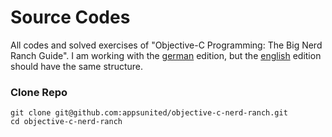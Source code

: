 # Source Codes

All codes and solved exercises of "Objective-C Programming: The Big Nerd Ranch Guide".
I am working with the [german](http://www.amazon.de/Objective-C-Einstieg-Ranch-Guide-Software-ebook/dp/B00818IZW8/ref=sr_1_2?ie=UTF8&qid=1375954660&sr=8-2&keywords=objective+c) edition, but the [english](http://www.amazon.com/Objective-C-Programming-Ranch-Guide-Guides/dp/0321706285/ref=sr_1_2?ie=UTF8&qid=1375955040&sr=8-2&keywords=objective+c) edition should have the same structure.


### Clone Repo

```
git clone git@github.com:appsunited/objective-c-nerd-ranch.git
cd objective-c-nerd-ranch
```
